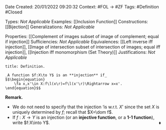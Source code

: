 <br />
<br />

Date Created: 20/01/2022 09:20:32
Context: #FOL $\to$ #ZF
Tags: #Definition #Closed 

Types: _Not Applicable_
Examples: [[Inclusion Function]] 
Constructions: [[Bijection]]
Generalizations: _Not Applicable_

Properties: [[Complement of images subset of image of complement; equal if injection]]
Sufficiencies: _Not Applicable_
Equivalences: [[Left inverse iff injection]], [[Image of intersection subset of intersection of images; equal iff injection]], [[Injection iff monomorphism (Set Theory)]]
Justifications: _Not Applicable_

``` ad-Definition
title: Definition.

_A function $f:X\to Y$ is an **injection** if_
$$\begin{equation}
    \fa x,x'\in X:f\l(x\r)=f\l(x'\r)\Rightarrow x=x'.
\end{equation}$$

```

**Remark.**
* We do not need to specify that the injection $\textrm{`}$is w.r.t. $X\textrm{'}$ since the set $X$ is uniquely determined by $f$; recall that $X=\dom f$.
* If $f:X\to Y$ is an injection (or an **injective function**, or a **1-1 function**), write $f:X\into Y$.<span style="float:right;">$\blacklozenge$</span>
